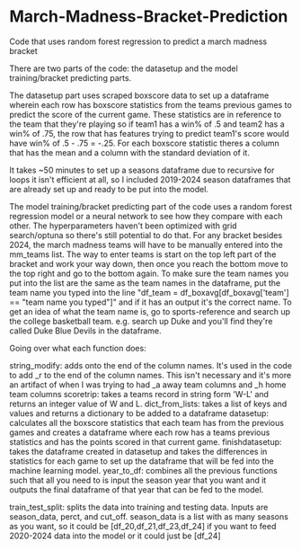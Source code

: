 # March-Madness-Bracket-Prediction
Code that uses random forest regression to predict a march madness bracket

There are two parts of the code: the datasetup and the model training/bracket predicting parts.

The datasetup part uses scraped boxscore data to set up a dataframe wherein each row has boxscore statistics from the teams previous games to predict the score of the current game. These statistics are in reference to the team that they're playing so if team1 has a win% of .5 and team2 has a win% of .75, the row that has features trying to predict team1's score would have win% of .5 - .75 = -.25. For each boxscore statistic theres a column that has the mean and a column with the standard deviation of it.

It takes ~50 minutes to set up a seasons dataframe due to recursive for loops it isn't efficient at all, so I included 2019-2024 season dataframes that are already set up and ready to be put into the model.

The model training/bracket predicting part of the code uses a random forest regression model or a neural network to see how they compare with each other. The hyperparameters haven't been optimized with grid search/optuna so there's still potential to do that. For any bracket besides 2024, the march madness teams will have to be manually entered into the mm_teams list. The way to enter teams is start on the top left part of the bracket and work your way down, then once you reach the bottom move to the top right and go to the bottom again. To make sure the team names you put into the list are the same as the team names in the dataframe, put the team name you typed into the line "df_team = df_boxavg[df_boxavg['team'] == "team name you typed"]" and if it has an output it's the correct name. To get an idea of what the team name is, go to sports-reference and search up the college basketball team. e.g. search up Duke and you'll find they're called Duke Blue Devils in the dataframe.

Going over what each function does:

string_modify: adds onto the end of the column names. It's used in the code to add _r to the end of the column names. This isn't necessary and it's more an artifact of when I was trying to had _a away team columns and _h home team columns
scoretrip: takes a teams record in string form 'W-L' and returns an integer value of W and L.
dict_from_lists: takes a list of keys and values and returns a dictionary to be added to a dataframe
datasetup: calculates all the boxscore statistics that each team has from the previous games and creates a dataframe where each row has a teams previous statistics and has the points scored in that current game.
finishdatasetup: takes the dataframe created in datasetup and takes the differences in statistics for each game to set up the dataframe that will be fed into the machine learning model.
year_to_df: combines all the previous functions such that all you need to is input the season year that you want and it outputs the final dataframe of that year that can be fed to the model.

train_test_split: splits the data into training and testing data. Inputs are season_data, perct, and cut_off. season_data is a list with as many seasons as you want, so it could be [df_20,df_21,df_23,df_24] if you want to feed 2020-2024 data into the model or it could just be [df_24]
